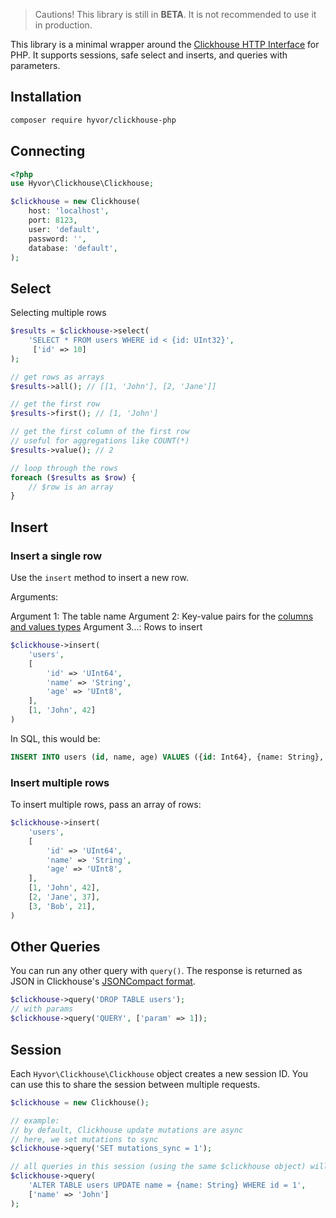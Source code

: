 > Cautions! This library is still in **BETA**. It is not recommended to use it in production.

This library is a minimal wrapper around the [Clickhouse HTTP Interface](https://clickhouse.com/docs/en/interfaces/http) for PHP. It supports sessions, safe select and inserts, and queries with parameters.

## Installation

```bash
composer require hyvor/clickhouse-php
```

## Connecting

```php
<?php
use Hyvor\Clickhouse\Clickhouse;

$clickhouse = new Clickhouse(
    host: 'localhost',
    port: 8123,
    user: 'default',
    password: '',
    database: 'default',
);
```

## Select

Selecting multiple rows

```php
$results = $clickhouse->select(
    'SELECT * FROM users WHERE id < {id: UInt32}',
     ['id' => 10]
);

// get rows as arrays
$results->all(); // [[1, 'John'], [2, 'Jane']]

// get the first row
$results->first(); // [1, 'John']

// get the first column of the first row
// useful for aggregations like COUNT(*)
$results->value(); // 2

// loop through the rows
foreach ($results as $row) {
    // $row is an array
}
```


## Insert

### Insert a single row

Use the `insert` method to insert a new row.

Arguments:

Argument 1: The table name
Argument 2: Key-value pairs for the [columns and values types](https://clickhouse.com/docs/en/interfaces/cli#cli-queries-with-parameters)
Argument 3...: Rows to insert

```php
$clickhouse->insert(
    'users',
    [
        'id' => 'UInt64',
        'name' => 'String',
        'age' => 'UInt8',
    ],
    [1, 'John', 42]
)
```

In SQL, this would be:

```sql
INSERT INTO users (id, name, age) VALUES ({id: Int64}, {name: String}, {age: Int64})
```

### Insert multiple rows

To insert multiple rows, pass an array of rows:

```php
$clickhouse->insert(
    'users',
    [
        'id' => 'UInt64',
        'name' => 'String',
        'age' => 'UInt8',
    ],
    [1, 'John', 42],
    [2, 'Jane', 37],
    [3, 'Bob', 21],
)
```

## Other Queries

You can run any other query with `query()`. The response is returned as JSON in Clickhouse's [JSONCompact format](https://clickhouse.com/docs/en/sql-reference/formats#jsoncompact).

```php
$clickhouse->query('DROP TABLE users');
// with params
$clickhouse->query('QUERY', ['param' => 1]);
```

## Session

Each `Hyvor\Clickhouse\Clickhouse` object creates a new session ID. You can use this to share the session between multiple requests.

```php
$clickhouse = new Clickhouse();

// example:
// by default, Clickhouse update mutations are async
// here, we set mutations to sync
$clickhouse->query('SET mutations_sync = 1');

// all queries in this session (using the same $clickhouse object) will be sync
$clickhouse->query(
    'ALTER TABLE users UPDATE name = {name: String} WHERE id = 1', 
    ['name' => 'John']
);
```